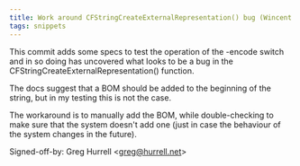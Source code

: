 ```yaml
---
title: Work around CFStringCreateExternalRepresentation() bug (Wincent Strings Utility, b02b784)
tags: snippets
---
```


This commit adds some specs to test the operation of the -encode switch and in so doing has uncovered what looks to be a bug in the CFStringCreateExternalRepresentation() function.

The docs suggest that a BOM should be added to the beginning of the string, but in my testing this is not the case.

The workaround is to manually add the BOM, while double-checking to make sure that the system doesn't add one (just in case the behaviour of the system changes in the future).

Signed-off-by: Greg Hurrell &lt;greg@hurrell.net&gt;
